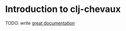 # Introduction to clj-chevaux

TODO: write [great documentation](http://jacobian.org/writing/what-to-write/)
